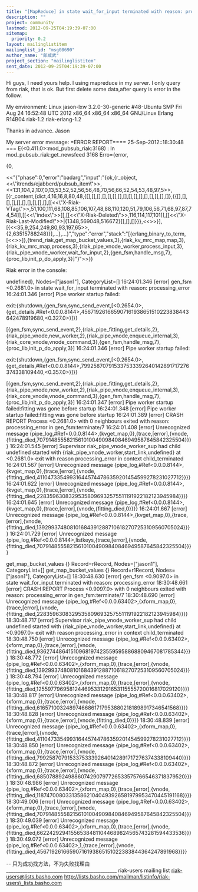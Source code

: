 ```yaml
---
title: "[MapReduce] in state wait_for_input terminated with reason:	processing_error"
description: ""
project: community
lastmod: 2012-09-25T04:19:39-07:00
sitemap:
  priority: 0.2
layout: mailinglistitem
mailinglist_id: "msg08690"
author_name: "郎咸武"
project_section: "mailinglistitem"
sent_date: 2012-09-25T04:19:39-07:00
---
```



Hi guys, I need yours help.
I using mapreduce in my server. I only query from riak, that is ok. But
first delete some data,after query is error in the follow.

My environment:
Linux jason-lxw 3.2.0-30-generic #48-Ubuntu SMP Fri Aug 24 16:52:48 UTC
2012 x86\_64 x86\_64 x86\_64 GNU/Linux
Erlang R14B04
riak-1.2
riak-erlang-1.2

Thanks in advance.
Jason

My server error message:
=ERROR REPORT==== 25-Sep-2012::18:30:48 ===
E(<0.411.0>:mod\_pubsub\_riak:3168) : In mod\_pubsub\_riak:get\_newsfeed 3168
Erro={error,

 {0,


<<"{\"phase\":0,\"error\":\"badarg\",\"input\":\"{ok,{r\_object,<<\\\"itrends/ejabberd/pubsub\_item\\\">>,<<131,104,2,107,0,13,53,52,52,56,56,48,70,56,66,52,54,53,48,97,5>>,[{r\_content,{dict,4,16,16,8,80,48,{[],[],[],[],[],[],[],[],[],[],[],[],[],[],[],[]},{{[],[],[],[],[],[],[],[],[],[],[[<<\\\"X-Riak-VTag\\\">>,51,100,111,68,108,85,106,107,48,88,110,120,51,79,106,56,71,68,97,87,74,54]],[[<<\\\"index\\\">>]],[[<<\\\"X-Riak-Deleted\\\">>,116,114,117,101]],[[<<\\\"X-Riak-Last-Modified\\\">>|{1348,569048,516672}]],[],[]}}},<<>>}],[{<<35,9,254,249,80,93,197,65>>,{2,63515788248}}],...},...}\",\"type\":\"error\",\"stack\":\"[{erlang,binary\_to\_term,[<<>>]},{trend\_riak,get\_map\_bucket\_values,3},{riak\_kv\_mrc\_map,map,3},{riak\_kv\_mrc\_map,process,3},{riak\_pipe\_vnode\_worker,process\_input,3},{riak\_pipe\_vnode\_worker,wait\_for\_input,2},{gen\_fsm,handle\_msg,7},{proc\_lib,init\_p\_do\_apply,3}]\"}">>}}


Riak error in the console:

 undefined}, Nodes=["jason1"],
CategoryList=[]
16:24:01.346 [error] gen\_fsm <0.2681.0> in state wait\_for\_input terminated
with reason: processing\_error
16:24:01.346 [error] Pipe worker startup failed:

 
exit:{shutdown,{gen\_fsm,sync\_send\_event,[<0.2654.0>,{get\_details,#Ref<0.0.0.8144>,456719261665907161938651510223838443642478919680,<0.327.0>}]}}

 
[{gen\_fsm,sync\_send\_event,2},{riak\_pipe\_fitting,get\_details,2},{riak\_pipe\_vnode,new\_worker,2},{riak\_pipe\_vnode,enqueue\_internal,3},{riak\_core\_vnode,vnode\_command,3},{gen\_fsm,handle\_msg,7},{proc\_lib,init\_p\_do\_apply,3}]
16:24:01.346 [error] Pipe worker startup failed:

 
exit:{shutdown,{gen\_fsm,sync\_send\_event,[<0.2654.0>,{get\_details,#Ref<0.0.0.8144>,799258707915337533392640142891717276374338109440,<0.357.0>}]}}

 
[{gen\_fsm,sync\_send\_event,2},{riak\_pipe\_fitting,get\_details,2},{riak\_pipe\_vnode,new\_worker,2},{riak\_pipe\_vnode,enqueue\_internal,3},{riak\_core\_vnode,vnode\_command,3},{gen\_fsm,handle\_msg,7},{proc\_lib,init\_p\_do\_apply,3}]
16:24:01.347 [error] Pipe worker startup failed:fitting was gone before
startup
16:24:01.348 [error] Pipe worker startup failed:fitting was gone before
startup
16:24:01.389 [error] CRASH REPORT Process <0.2681.0> with 0 neighbours
exited with reason: processing\_error in gen\_fsm:terminate/7
16:24:01.408 [error] Unrecognized message
{pipe\_log,#Ref<0.0.0.8144>,{kvget\_map,0},{trace,[error],{vnode,{fitting\_died,707914855582156101004909840846949587645842325504}}}}
16:24:01.545 [error] Supervisor riak\_pipe\_vnode\_worker\_sup had child
undefined started with {riak\_pipe\_vnode\_worker,start\_link,undefined} at
<0.2681.0> exit with reason processing\_error in context child\_terminated
16:24:01.567 [error] Unrecognized message
{pipe\_log,#Ref<0.0.0.8144>,{kvget\_map,0},{trace,[error],{vnode,{fitting\_died,411047335499316445744786359201454599278231027712}}}}
16:24:01.622 [error] Unrecognized message
{pipe\_log,#Ref<0.0.0.8144>,{kvget\_map,0},{trace,[error],{vnode,{fitting\_died,22835963083295358096932575511191922182123945984}}}}
16:24:01.645 [error] Unrecognized message
{pipe\_log,#Ref<0.0.0.8144>,{kvget\_map,0},{trace,[error],{vnode,{fitting\_died,0}}}}
16:24:01.667 [error] Unrecognized message
{pipe\_log,#Ref<0.0.0.8144>,{kvget\_map,0},{trace,[error],{vnode,{fitting\_died,1392993748081016843912887106182707253109560705024}}}}
16:24:01.729 [error] Unrecognized message
{pipe\_log,#Ref<0.0.0.8144>,listkeys,{trace,[error],{vnode,{fitting\_died,707914855582156101004909840846949587645842325504}}}}



get\_map\_bucket\_values {} Record=rRecord, Nodes=["jason1"], CategoryList=[]
get\_map\_bucket\_values {} Record=r1Record, Nodes=["jason1"], CategoryList=[]
18:30:48.630 [error] gen\_fsm <0.9097.0> in state wait\_for\_input terminated
with reason: processing\_error
18:30:48.661 [error] CRASH REPORT Process <0.9097.0> with 0 neighbours
exited with reason: processing\_error in gen\_fsm:terminate/7
18:30:48.690 [error] Unrecognized message
{pipe\_log,#Ref<0.0.0.63402>,{xform\_map,0},{trace,[error],{vnode,{fitting\_died,22835963083295358096932575511191922182123945984}}}}
18:30:48.717 [error] Supervisor riak\_pipe\_vnode\_worker\_sup had child
undefined started with {riak\_pipe\_vnode\_worker,start\_link,undefined} at
<0.9097.0> exit with reason processing\_error in context child\_terminated
18:30:48.750 [error] Unrecognized message
{pipe\_log,#Ref<0.0.0.63402>,{xform\_map,0},{trace,[error],{vnode,{fitting\_died,936274486415109681974235595958868809467081785344}}}}
18:30:48.772 [error] Unrecognized message
{pipe\_log,#Ref<0.0.0.63402>,{xform\_map,0},{trace,[error],{vnode,{fitting\_died,1392993748081016843912887106182707253109560705024}}}}
18:30:48.794 [error] Unrecognized message
{pipe\_log,#Ref<0.0.0.63402>,{xform\_map,0},{trace,[error],{vnode,{fitting\_died,1255977969581244695331291653115555720016817029120}}}}
18:30:48.817 [error] Unrecognized message
{pipe\_log,#Ref<0.0.0.63402>,{xform\_map,0},{trace,[error],{vnode,{fitting\_died,616571003248974668617179538802181898917346541568}}}}
18:30:48.828 [error] Unrecognized message
{pipe\_log,#Ref<0.0.0.63402>,{xform\_map,0},{trace,[error],{vnode,{fitting\_died,0}}}}
18:30:48.839 [error] Unrecognized message
{pipe\_log,#Ref<0.0.0.63402>,{xform\_map,0},{trace,[error],{vnode,{fitting\_died,411047335499316445744786359201454599278231027712}}}}
18:30:48.850 [error] Unrecognized message
{pipe\_log,#Ref<0.0.0.63402>,{xform\_map,0},{trace,[error],{vnode,{fitting\_died,799258707915337533392640142891717276374338109440}}}}
18:30:48.872 [error] Unrecognized message
{pipe\_log,#Ref<0.0.0.63402>,{xform\_map,0},{trace,[error],{vnode,{fitting\_died,685078892498860742907977265335757665463718379520}}}}
18:30:48.986 [error] Unrecognized message
{pipe\_log,#Ref<0.0.0.63402>,{xform\_map,0},{trace,[error],{vnode,{fitting\_died,1187470080331358621040493926581979953470445191168}}}}
18:30:49.006 [error] Unrecognized message
{pipe\_log,#Ref<0.0.0.63402>,{xform\_map,0},{trace,[error],{vnode,{fitting\_died,707914855582156101004909840846949587645842325504}}}}
18:30:49.039 [error] Unrecognized message
{pipe\_log,#Ref<0.0.0.63402>,{xform\_map,0},{trace,[error],{vnode,{fitting\_died,662242929415565384811044689824565743281594433536}}}}
18:30:49.072 [error] Unrecognized message
{pipe\_log,#Ref<0.0.0.63402>,1,{trace,[error],{vnode,{fitting\_died,45671926166590716193865151022383844364247891968}}}}

-- 
只为成功找方法，不为失败找理由
\_\_\_\_\_\_\_\_\_\_\_\_\_\_\_\_\_\_\_\_\_\_\_\_\_\_\_\_\_\_\_\_\_\_\_\_\_\_\_\_\_\_\_\_\_\_\_
riak-users mailing list
riak-users@lists.basho.com
http://lists.basho.com/mailman/listinfo/riak-users\_lists.basho.com

